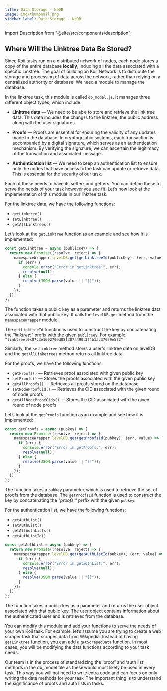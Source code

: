 ```yaml
---
title: Data Storage - NeDB
image: img/thumbnail.png
sidebar_label: Data Storage - NeDB
---
```


import Description from "@site/src/components/description";

<Description
text="This section will provide information on how and where your tasks can store data in a decentralized format. We will continue to learn that with the Linktree's example, where we require to store information about each individual users who creates a linktree on the application."
/>

## Where Will the Linktree Data Be Stored?

Since Koii tasks run on a distributed network of nodes, each node stores a copy of the entire database **locally**, including all the data associated with a specific Linktree.
The goal of building on Koii Network is to distribute the storage and processing of data across the network, rather than relying on a centralized authority or database. We
need a module to manage the database.

In the linktree task, this module is called `db_model.js`. It manages three different object types, which include:

- **Linktree data** — We need to be able to store and retrieve the link tree data. This data includes the changes to the linktree, the public address along with the user signatures.

- **Proofs** — Proofs are essential for ensuring the validity of any updates made to the database. In cryptographic systems, each transaction is accompanied by a digital signature, which serves as an authentication mechanism. By verifying the signature, we can ascertain the legitimacy of the transaction and associated message.

- **Authentication list** — We need to keep an authentication list to ensure only the nodes that have access to the task can update or retrieve data. This is essential for the security of our task.

Each of these needs to have its setters and getters. You can define these to serve the needs of your task however you see fit. Let’s now look at the implementation of this module in our linktree task.

For the linktree data, we have the following functions:

- `getLinktree()`
- `setLinktree()`
- `getAllLinktrees()`

Let’s look at the `getLinktree` function as an example and see how it is implemented:

```javascript
const getLinktree = async (publicKey) => {
  return new Promise((resolve, reject) => {
    namespaceWrapper.levelDB.get(getLinktreeId(publicKey), (err, value) => {
      if (err) {
        console.error("Error in getLinktree:", err);
        resolve(null);
      } else {
        resolve(JSON.parse(value || "[]"));
      }
    });
  });
};
```

The function takes a public key as a parameter and returns the linktree data associated with that public key. It calls the `levelDB.get` method from the `namespaceWrapper` module.

The `getLinktreeId` function is used to construct the key by concatenating the _"linktree:"_ prefix with the given `publicKey`. For example: `"linktree:0x07c3e160270ed08f307a49013f4b1ac37659e572"`

Similarly, the `setLinktree` method stores a user's linktree data on levelDB and the `getAllLinketrees` method returns all linktree data.

For the proofs, we have the following functions:

- `getProofs()` — Retrieves proof associated with given public key
- `setProofs()` — Stores the proofs associated with the given public key
- `getAllProofs()` — Retrieves all proofs stored on the database
- `setNodeProofCid()` — Retrieves the CID associated with the given round of node proofs
- `getAllNodeProofCids()` — Stores the CID associated with the given round of node proofs

Let’s look at the `getProofs` function as an example and see how it is implemented:

```javascript
const getProofs = async (pubkey) => {
  return new Promise((resolve, reject) => {
    namespaceWrapper.levelDB.get(getProofsId(pubkey), (err, value) => {
      if (err) {
        console.error("Error in getProofs:", err);
        resolve(null);
      } else {
        resolve(JSON.parse(value || "[]"));
      }
    });
  });
};
```

The function takes a `pubkey` parameter, which is used to retrieve the set of proofs from the database. The `getProofsId` function is used to construct the key by concatenating the _"proofs:"_ prefix with the given `pubkey`.

For the authentication list, we have the following functions:

- `getAuthList()`
- `setAuthList()`
- `getAllAuthLists()`
- `getAuthListId()`

```javascript
const getAuthList = async (pubkey) => {
  return new Promise((resolve, reject) => {
    namespaceWrapper.levelDB.get(getAuthListId(pubkey), (err, value) => {
      if (err) {
        console.error("Error in getAuthList:", err);
        resolve(null);
      } else {
        resolve(JSON.parse(value || "[]"));
      }
    });
  });
};
```

The function takes a public key as a parameter and returns the user object associated with that public key. The user object contains information about the authenticated user and is retrieved from the database.

You can modify this module and add your functions to serve the needs of your own Koii task. For example, let’s assume you are trying to create a web scraper task that scrapes data from Wikipedia. Instead of having `getLinktree` function, you can add a `getScrapedData` function. In most cases, you will be modifying the data functions according to your task needs.

Our team is in the process of standardizing the ‘proof’ and ‘auth list’ methods in the db_model file as these would most likely be used in every task. This way you will not need to write extra code and can focus on only writing the data methods for your task. The important thing is to understand the significance of proofs and auth lists in tasks.
